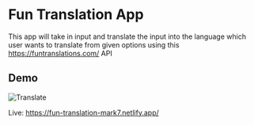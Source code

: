 # Fun Translation App

This app will take in input and translate the input into the language which user wants to translate from given options using this https://funtranslations.com/ API

## Demo

![Translate](https://user-images.githubusercontent.com/70641781/182995373-a80b864a-e794-4abe-bf5f-0b9ab127d4a2.gif)

Live: https://fun-translation-mark7.netlify.app/
